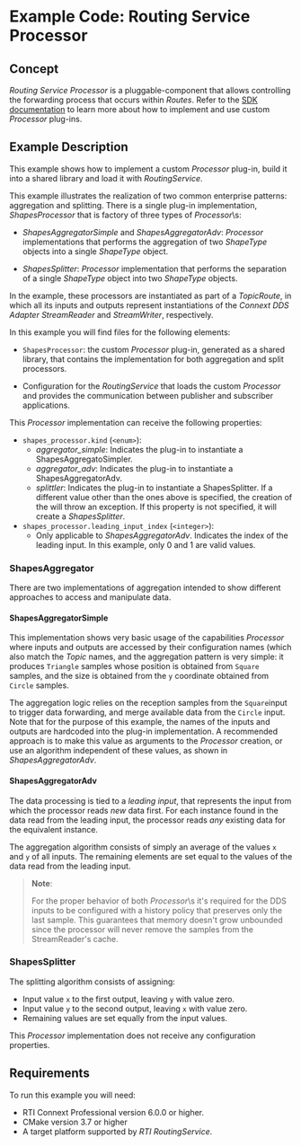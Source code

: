 # Example Code: Routing Service Processor

## Concept

*Routing Service Processor* is a pluggable-component that allows controlling the
forwarding process that occurs within *Routes*. Refer to the [SDK
documentation](https://community.rti.com/static/documentation/connext-dds/current/doc/api/routing_service/api_cpp/group__RTI__RoutingServiceProcessorModule.html)
to learn more about how to implement and use custom *Processor* plug-ins.

## Example Description

This example shows how to implement a custom *Processor* plug-in, build it into
a shared library and load it with *RoutingService*.

This example illustrates the realization of two common enterprise patterns:
aggregation and splitting. There is a single plug-in implementation,
*ShapesProcessor* that is factory of three types of *Processor*\s:

-   *ShapesAggregatorSimple* and *ShapesAggregatorAdv*: *Processor*
    implementations that performs the aggregation of two *ShapeType* objects
    into a single *ShapeType* object.

-   *ShapesSplitter*: *Processor* implementation that performs the separation of
    a single *ShapeType* object into two  *ShapeType* objects.

In the example, these processors are instantiated as part of a *TopicRoute*, in
which all its inputs and outputs represent instantiations of the *Connext DDS
Adapter StreamReader* and *StreamWriter*, respectively.

In this example you will find files for the following elements:

-   `ShapesProcessor`: the custom *Processor* plug-in, generated as a shared
    library, that contains the implementation for both aggregation and split
    processors.

-   Configuration for the *RoutingService* that loads the custom *Processor* and
    provides the communication between publisher and subscriber applications.

This *Processor* implementation can receive the following properties:

-   `shapes_processor.kind` (`<enum>`):
    -   *aggregator_simple*: Indicates the plug-in to instantiate a
        ShapesAggregatoSimpler.
    -   *aggregator_adv*: Indicates the plug-in to instantiate a
        ShapesAggregatorAdv.
    -   *splittler*: Indicates the plug-in to instantiate a ShapesSplitter.
        If a different value other than the ones above is specified, the
        creation of the will throw an exception. If this property is not
        specified, it will create a *ShapesSplitter*.
-   `shapes_processor.leading_input_index` (`<integer>`):
    -   Only applicable to *ShapesAggregatorAdv*. Indicates the index of the
        leading input. In this example, only 0 and 1 are valid values.

### ShapesAggregator

There are two implementations of aggregation intended to show different
approaches to access and manipulate data.

#### ShapesAggregatorSimple

This implementation shows very basic usage of the capabilities *Processor* where
inputs and outputs are accessed by their configuration names (which also match
the *Topic* names, and the aggregation pattern is very simple: it produces
`Triangle` samples whose position is obtained from `Square` samples, and the
size is obtained from the `y` coordinate obtained from `Circle` samples.

The aggregation logic relies on the reception samples from the `Square`input to
trigger data forwarding, and merge available data from the `Circle` input. Note
that for the purpose of this example, the names of the inputs and outputs are
hardcoded into the plug-in implementation. A recommended approach is to make
this value as arguments to the *Processor* creation, or use an algorithm
independent of these values, as shown in *ShapesAggregatorAdv*.

#### ShapesAggregatorAdv

The data processing is tied to a *leading input*, that represents the input from
which the processor reads *new* data first. For each instance found in the data
read from the leading input, the processor reads *any* existing data for the
equivalent instance.

The aggregation algorithm consists of simply an average of the values `x` and
`y` of all inputs. The remaining elements are set equal to the values of the
data read from the leading input.

>**Note**:
>
> For the proper behavior of both *Processor*\s it's required for the DDS inputs
> to be configured with a history policy that preserves only the last sample.
> This guarantees that memory doesn't grow unbounded since the processor will
> never remove the samples from the StreamReader's cache.

### ShapesSplitter

The splitting algorithm consists of assigning:

- Input value `x` to the first output, leaving `y` with value zero.
- Input value `y` to the second output, leaving `x` with value zero.
- Remaining values are set equally from the input values.

This *Processor* implementation does not receive any configuration properties.

## Requirements

To run this example you will need:

- RTI Connext Professional version 6.0.0 or higher.
- CMake version 3.7 or higher
- A target platform supported by *RTI* *RoutingService*.
